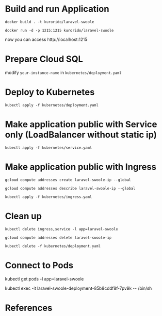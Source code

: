 # Build and run Application

`docker build . -t kurorido/laravel-swoole`

`docker run -d -p 1215:1215 kurorido/laravel-swoole`

now you can access http://localhost:1215

# Prepare Cloud SQL

modify `your-instance-name` in `kubernetes/deployment.yaml`

# Deploy to Kubernetes

`kubectl apply -f kubernetes/deployment.yaml`

# Make application public with Service only (LoadBalancer without static ip)

`kubectl apply -f kubernetes/service.yaml`

# Make application public with Ingress

`gcloud compute addresses create laravel-swoole-ip --global`

`gcloud compute addresses describe laravel-swoole-ip --global`

`kubectl apply -f kubernetes/ingress.yaml`

# Clean up

`kubectl delete ingress,service -l app=laravel-swoole`

`gcloud compute addresses delete laravel-swoole-ip`

`kubectl delete -f kubernetes/deployment.yaml`

# Connect to Pods

kubectl get pods -l app=laravel-swoole

kubectl exec -it laravel-swoole-deployment-85b8cddf8f-7pv9k -- /bin/sh

# References


